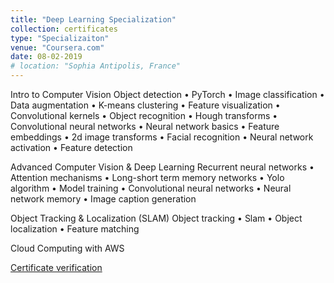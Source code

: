 ```yaml
---
title: "Deep Learning Specialization"
collection: certificates
type: "Specializaiton"
venue: "Coursera.com"
date: 08-02-2019
# location: "Sophia Antipolis, France"
---
```

Intro to Computer Vision
Object detection • PyTorch • Image classification • Data augmentation • K-means clustering • Feature visualization • Convolutional kernels • Object recognition • Hough transforms • Convolutional neural networks • Neural network basics • Feature embeddings • 2d image transforms • Facial recognition • Neural network activation • Feature detection

Advanced Computer Vision & Deep Learning
Recurrent neural networks • Attention mechanisms • Long-short term memory networks • Yolo algorithm • Model training • Convolutional neural networks • Neural network memory • Image caption generation

Object Tracking & Localization (SLAM)
Object tracking • Slam • Object localization • Feature matching

Cloud Computing with AWS

[Certificate verification](https://confirm.udacity.com/RT3MK7T2)